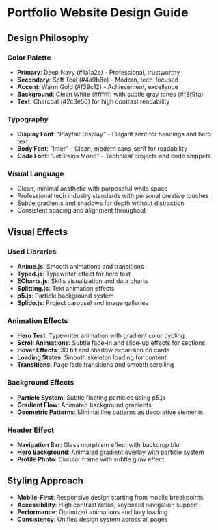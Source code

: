 # Portfolio Website Design Guide

## Design Philosophy

### Color Palette
- **Primary**: Deep Navy (#1a1a2e) - Professional, trustworthy
- **Secondary**: Soft Teal (#4a9b8e) - Modern, tech-focused  
- **Accent**: Warm Gold (#f39c12) - Achievement, excellence
- **Background**: Clean White (#ffffff) with subtle gray tones (#f8f9fa)
- **Text**: Charcoal (#2c3e50) for high contrast readability

### Typography
- **Display Font**: "Playfair Display" - Elegant serif for headings and hero text
- **Body Font**: "Inter" - Clean, modern sans-serif for readability
- **Code Font**: "JetBrains Mono" - Technical projects and code snippets

### Visual Language
- Clean, minimal aesthetic with purposeful white space
- Professional tech industry standards with personal creative touches
- Subtle gradients and shadows for depth without distraction
- Consistent spacing and alignment throughout

## Visual Effects

### Used Libraries
- **Anime.js**: Smooth animations and transitions
- **Typed.js**: Typewriter effect for hero text
- **ECharts.js**: Skills visualization and data charts
- **Splitting.js**: Text animation effects
- **p5.js**: Particle background system
- **Splide.js**: Project carousel and image galleries

### Animation Effects
- **Hero Text**: Typewriter animation with gradient color cycling
- **Scroll Animations**: Subtle fade-in and slide-up effects for sections
- **Hover Effects**: 3D tilt and shadow expansion on cards
- **Loading States**: Smooth skeleton loading for content
- **Transitions**: Page fade transitions and smooth scrolling

### Background Effects
- **Particle System**: Subtle floating particles using p5.js
- **Gradient Flow**: Animated background gradients
- **Geometric Patterns**: Minimal line patterns as decorative elements

### Header Effect
- **Navigation Bar**: Glass morphism effect with backdrop blur
- **Hero Background**: Animated gradient overlay with particle system
- **Profile Photo**: Circular frame with subtle glow effect

## Styling Approach
- **Mobile-First**: Responsive design starting from mobile breakpoints
- **Accessibility**: High contrast ratios, keyboard navigation support
- **Performance**: Optimized animations and lazy loading
- **Consistency**: Unified design system across all pages